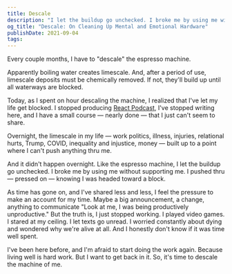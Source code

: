 ```yaml
---
title: Descale
description: "I let the buildup go unchecked. I broke me by using me without supporting me. I pushed thru — pressed on — knowing I was on borrowed time…"
og_title: "Descale: On Cleaning Up Mental and Emotional Hardware"
publishDate: 2021-09-04
tags:
---
```


Every couple months, I have to "descale" the espresso machine.

Apparently boiling water creates limescale. And, after a period of use, limescale deposits must be chemically removed. If not, they'll build up until all waterways are blocked.

Today, as I spent on hour descaling the machine, I realized that I've let my life get blocked. I stopped producing [React Podcast](https://reactpodcast.com), I've stopped writing here, and I have a small course — nearly done — that I just can't seem to share.

Overnight, the limescale in my life — work politics, illness, injuries, relational hurts, Trump, COVID, inequality and injustice, money — built up to a point where I can't push anything thru me.

And it didn't happen overnight. Like the espresso machine, I let the buildup go unchecked. I broke me by using me without supporting me. I pushed thru — pressed on — knowing I was headed toward a block.

As time has gone on, and I've shared less and less, I feel the pressure to make an account for my time. Maybe a big announcement, a change, anything to communicate "Look at me, I was being productively unproductive." But the truth is, I just stopped working. I played video games. I stared at my ceiling. I let texts go unread. I worried constantly about dying and wondered why we're alive at all. And I honestly don't know if it was time well spent.

I've been here before, and I'm afraid to start doing the work again. Because living well is hard work. But I want to get back in it. So, it's time to descale the machine of me.
